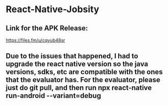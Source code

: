# React-Native-Jobsity

## Link for the APK Release:
https://files.fm/u/cqyub48sr

## Due to the issues that happened, I had to upgrade the react native version so the java versions, sdks, etc are compatible with the ones that the evaluator has. For the evaluator, please just do git pull, and then run npx react-native run-android --variant=debug
